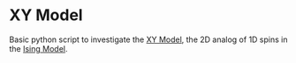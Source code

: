 XY Model
========

Basic python script to investigate the [XY Model](http://en.wikipedia.org/wiki/Classical_XY_model), the 2D analog of 1D spins in the [Ising Model](http://en.wikipedia.org/wiki/Ising_model).
